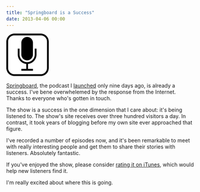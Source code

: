 ```yaml
---
title: "Springboard is a Success"
date: 2013-04-06 00:00
---
```


<import><img src="/img/import/blog/springboard-is-a-success/8037E5355A074F369732CFF7B8F77486.png" class="img-responsive"><p><a href="http://springboardshow.com">Springboard</a>, the podcast I <a href="http://ashfurrow.com/blog/springboard">launched</a> only nine days ago, is already a success. I've bene overwhelemed by the response from the Internet. Thanks to everyone who's gotten in touch.</p>

<p>The show is a success in the one dimension that I care about: it's being listened to. The show's site receives over three hundred visitors a day. In contrast, it took years of blogging before my own site ever approached that figure. </p>

<p>I've recorded a number of episodes now, and it's been remarkable to meet with really interesting people and get them to share their stories with listeners. Absolutely fantastic. </p>

<p>If you've enjoyed the show, please consider <a href="https://itunes.apple.com/us/podcast/springboard/id627783621?mt=2">rating it on iTunes</a>, which would help new listeners find it. </p>

<p>I'm really excited about where this is going. </p></import>

<!-- more -->

